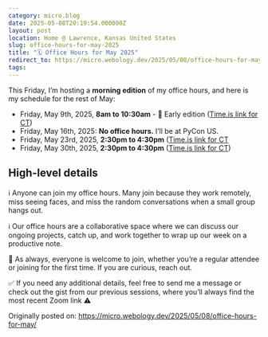 ```yaml
---
category: micro.blog
date: 2025-05-08T20:19:54.000000Z
layout: post
location: Home @ Lawrence, Kansas United States
slug: office-hours-for-may-2025
title: "🗓️ Office Hours for May 2025"
redirect_to: https://micro.webology.dev/2025/05/08/office-hours-for-may/
tags:
---
```


This Friday, I’m hosting a **morning edition** of my office hours, and here is my schedule for the rest of May:

- Friday, May 9th, 2025, **8am to 10:30am** - 🌄 Early edition ([Time.is link for CT](https://time.is/0800AM_09_May_2025_in_CT))
- Friday, May 16th, 2025: **No office hours.** I’ll be at PyCon US.
- Friday, May 23rd, 2025, **2:30pm to 4:30pm** ([Time.is link for CT](https://time.is/0230PM_23_May_2025_in_CT)
- Friday, May 30th, 2025, **2:30pm to 4:30pm** ([Time.is link for CT](https://time.is/0230PM_30_May_2025_in_CT))

High-level details
------------------

ℹ️ Anyone can join my office hours. Many join because they work remotely, miss seeing faces, and miss the random conversations when a small group hangs out.

ℹ️ Our office hours are a collaborative space where we can discuss our ongoing projects, catch up, and work together to wrap up our week on a productive note.

🙏 As always, everyone is welcome to join, whether you’re a regular attendee or joining for the first time. If you are curious, reach out.

✅ If you need any additional details, feel free to send me a message or check out the gist from our previous sessions, where you’ll always find the most recent Zoom link ⚠️

Originally posted on: https://micro.webology.dev/2025/05/08/office-hours-for-may/
